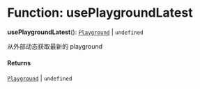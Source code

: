 # Function: usePlaygroundLatest

**usePlaygroundLatest**(): [`Playground`](/en/auto-docs/playground-react/classes/Playground.md) | `undefined`

从外部动态获取最新的 playground

#### Returns

[`Playground`](/en/auto-docs/playground-react/classes/Playground.md) | `undefined`
